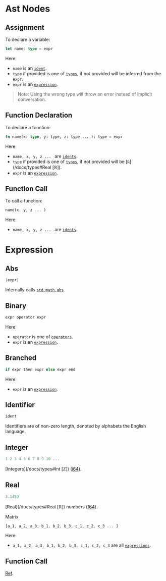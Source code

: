 # Ast Nodes
## Assignment 

To declare a variable:

```rust
let name: type = expr
```

Here:
* `name` is an [`ident`](#ident).
* `type` if provided is one of [`types`](/docs/types), if not provided will be inferred from the `expr`.
* `expr` is an [`expression`](#expression).

> Note: Using the wrong type will throw an error instead of implicit conversation.

## Function Declaration

To declare a function:

```rust
fn name(x: type, y: type, z: type ... ): type = expr
```

Here:
* `name, x, y, z ... ` are [`idents`](#ident).
* `type` if provided is one of [`types`](/docs/types), if not provided will be [`ℝ`](/docs/types#Real [ℝ]).
* `expr` is an [`expression`](#expression).

## Function Call

To call a function:

```rust
name(x, y, z ... )
```

Here:
* `name, x, y, z ... ` are [`idents`](#ident).

# Expression

## Abs

```rust
|expr|
```

Internally calls [`std.math.abs`](/docs/std#abs).

## Binary

```rust
expr operator expr
```

Here:
* `operator` is one of [`operators`](/docs/operators).
* `expr` is an [`expression`](/docs/syntax#Expression).

## Branched

```rust
if expr then expr else expr end
```

Here: 
* `expr` is an [`expression`](/docs/syntax#Expression).

## Identifier

```rust
ident
```

Identifiers are of non-zero length, denoted by alphabets the English language.

## Integer

```rust
1 2 3 4 5 6 7 8 9 10 ...
```

[Integers](/docs/types#Int [ℤ]) ([i64](https://doc.rust-lang.org/std/primitive.i64.html)).

## Real

```rust
3.1459
```

[Real](/docs/types#Real [ℝ]) numbers ([f64](https://doc.rust-lang.org/std/primitive.f64.html)).

Matrix

```rust
[a_1, a_2, a_3; b_1, b_2, b_3; c_1, c_2, c_3 ... ]
```

Here:
* `a_1, a_2, a_3, b_1, b_2, b_3, c_1, c_2, c_3` are all [`expressions`](/docs/syntax#Expression).

## Function Call

[Ref](/docs/syntax#Function_Call).